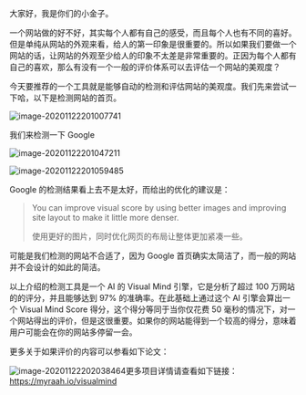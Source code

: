 大家好，我是你们的小金子。

一个网站做的好不好，其实每个人都有自己的感受，而且每个人也有不同的喜好。但是单纯从网站的外观来看，给人的第一印象是很重要的。所以如果我们要做一个网站的话，让网站的外观至少给人的印象不太差是非常重要的。正因为每个人都有自己的喜欢，那么有没有一个一般的评价体系可以去评估一个网站的美观度？

今天要推荐的一个工具就是能够自动的检测和评估网站的美观度。我们先来尝试一下哈，以下是检测网站的首页。

![image-20201122201007741](https://7465-test-3c9b5e-books-1301492295.tcb.qcloud.la/mac_github_images/compress_image-20201122201007741.png)

我们来检测一下 Google

![image-20201122201047211](https://7465-test-3c9b5e-books-1301492295.tcb.qcloud.la/mac_github_images/compress_image-20201122201047211.png)

![image-20201122201059485](https://7465-test-3c9b5e-books-1301492295.tcb.qcloud.la/mac_github_images/compress_image-20201122201059485.png)

Google 的检测结果看上去不是太好，而给出的优化的建议是：

> You can improve visual score by using better images and improving site layout to make it little more denser.
>
> 使用更好的图片，同时优化网页的布局让整体更加紧凑一些。

可能是我们检测的网站不合适了，因为 Google 首页确实太简洁了，而一般的网站并不会设计的如此的简洁。

以上介绍的检测工具是一个 AI 的 Visual Mind 引擎，它是分析了超过 100 万网站的的评分，并且能够达到 97% 的准确率。在此基础上通过这个 AI 引擎会算出一个 Visual Mind Score 得分，这个得分等同于当你仅花费 50 毫秒的情况下，对一个网站得出的评价，但是这很重要。如果你的网站能得到一个较高的得分，意味着用户可能会在你的网站多停留一会。

更多关于如果评价的内容可以参看如下论文：

![image-20201122202038464](https://7465-test-3c9b5e-books-1301492295.tcb.qcloud.la/mac_github_images/compress_image-20201122202038464.png)更多项目详情请查看如下链接：https://myraah.io/visualmind
